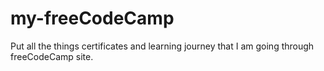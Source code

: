 # my-freeCodeCamp
Put all the things certificates and learning journey that I am going through freeCodeCamp site.
